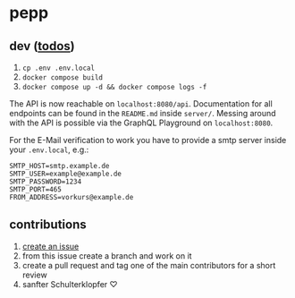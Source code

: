 # pepp
## dev ([todos](https://github.com/FachschaftMathPhysInfo/pepp/issues/1))
1. `cp .env .env.local`
2. `docker compose build`
3. `docker compose up -d && docker compose logs -f`

The API is now reachable on `localhost:8080/api`.
Documentation for all endpoints can be found in the `README.md` inside `server/`. Messing around with the API is possible via the GraphQL Playground on `localhost:8080`.

For the E-Mail verification to work you have to provide a smtp server inside your `.env.local`, e.g.:
```
SMTP_HOST=smtp.example.de
SMTP_USER=example@example.de
SMTP_PASSWORD=1234
SMTP_PORT=465
FROM_ADDRESS=vorkurs@example.de
```
## contributions
1. [create an issue](https://github.com/FachschaftMathPhysInfo/pepp/issues/new)
2. from this issue create a branch and work on it
3. create a pull request and tag one of the main contributors for a short review
4. sanfter Schulterklopfer ♡
